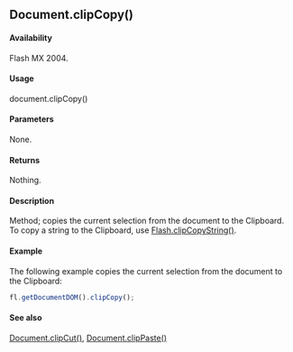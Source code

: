 ## Document.clipCopy()

#### Availability

Flash MX 2004.

#### Usage

document.clipCopy()

#### Parameters

None.

#### Returns

Nothing.

#### Description

Method; copies the current selection from the document to the Clipboard. To copy a string to the Clipboard, use [Flash.clipCopyString()](../Flash_object/Flash6.md).

#### Example

The following example copies the current selection from the document to the Clipboard:

```javascript
fl.getDocumentDOM().clipCopy();
```

#### See also

[Document.clipCut()](../Document_object/Document31.md), [Document.clipPaste()](../Document_object/Document32.md)
